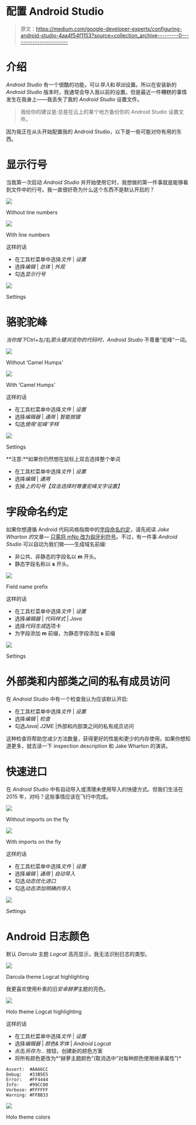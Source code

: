 # 配置 Android Studio

> 原文：<https://medium.com/google-developer-experts/configuring-android-studio-4aa4f54f1153?source=collection_archive---------0----------------------->

# 介绍

*Android Studio* 有一个很酷的功能，可以*导入*和*导出*设置。所以在安装新的 *Android Studio* 版本时，我通常会导入我以前的设置。但是最近一件糟糕的事情发生在我身上——我丢失了我的 *Android Studio* 设置文件。

> 我给你的建议是:总是在云上的某个地方备份你的 Android Studio 设置文件。

因为我正在从头开始配置我的 Android Studio，以下是一些可能对你有用的东西。

# 显示行号

当我第一次启动 *Android Studio* 并开始使用它时，我想做的第一件事就是能够看到文件中的行号。我一直很好奇为什么这个东西不是默认开启的？

![](img/898a956fc4ffae2a62d9f1adb9256c54.png)

Without line numbers

![](img/81c992cc0ed81c88937aa8b4696bf599.png)

With line numbers

这样的话

*   在工具栏菜单中选择*文件* | *设置*
*   选择*编辑* | *总体* | *外观*
*   勾选*显示行号*

![](img/aae2855262a9d13527db2ea96316d59f.png)

Settings

# 骆驼驼峰

*当你按下*Ctrl+左/右*箭头键浏览你的代码时，Android Studio* 不尊重“驼峰”一词。

![](img/4ab6cc74497632dc68c91e698e65196d.png)

Without ‘Camel Humps’

![](img/a76f82656a124caff4b711bbb8ceb2f5.png)

With ‘Camel Humps’

这样的话

*   在工具栏菜单中选择*文件* | *设置*
*   选择*编辑器* | *通用* | *智能按键*
*   勾选*使用‘驼峰’字样*

![](img/09ba5ddd44d6c03e97f514eb5c7b2697.png)

Settings

**注意:**如果你仍然想在鼠标上双击选择整个单词

*   在工具栏菜单中选择*文件* | *设置*
*   选择*编辑* | *通用*
*   去掉*上的勾号【双击选择时尊重驼峰文字设置】*

# 字段命名约定

如果你想遵循 Android 代码风格指南中的[字段命名约定](https://source.android.com/source/code-style.html#follow-field-naming-conventions)，请先阅读 *Jake Wharton 的*文章— [只需将 mNo 改为匈牙利符号](http://jakewharton.com/just-say-no-to-hungarian-notation/)。不过，有一件事 *Android Studio* 可以自动为我们做——生成域名前缀:

*   非公共、非静态的字段名以 **m** 开头。
*   静态字段名称以 **s** 开头。

![](img/d7c07a91d86b86e5fac81601cafd4a84.png)

Field name prefix

这样的话

*   在工具栏菜单中选择*文件* | *设置*
*   选择*编辑器* | *代码样式* | *Java*
*   选择*代码生成*选项卡
*   为字段添加 **m** 前缀，为静态字段添加 **s** 前缀

![](img/0021068c1a435ac5e363cfc13d9efa66.png)

Settings

# 外部类和内部类之间的私有成员访问

在 *Android Studio* 中有一个检查我认为应该默认开启:

*   在工具栏菜单中选择*文件* | *设置*
*   选择*编辑* | *检查*
*   勾选*Java*| J2ME |外部和内部类之间的私有成员访问

这种检查将帮助您减少方法数量，获得更好的性能和更少的内存使用。如果你想知道更多，就去读一下 inspection description 和 Jake Wharton 的演讲。

# 快速进口

在 *Android Studio* 中有自动导入或清理未使用导入的快捷方式。但我们生活在 2015 年，对吗？这些事情应该在飞行中完成。

![](img/f2a5d9d1997b3a17f43b54a7205ee809.png)

Without imports on the fly

![](img/c29942babf56a8fac59b469ef5c42913.png)

With imports on the fly

这样的话

*   在工具栏菜单中选择*文件* | *设置*
*   选择*编辑* | *通用* | *自动导入*
*   勾选*动态优化进口*
*   勾选*动态添加明确的导入*

![](img/d2692af179f8d41613071cd9a48ee605.png)

Settings

# Android 日志颜色

默认 *Darcula* 主题 *Logcat* 高亮显示，我无法识别日志的类型。

![](img/ed04b96533943d551595932e18a8c49c.png)

Darcula theme Logcat highlighting

我更喜欢使用朴素的旧*安卓赫萝*主题的亮色。

![](img/4adbc65ae0a6eb74a9a28d73fac61947.png)

Holo theme Logcat highlighting

这样的话

*   在工具栏菜单中选择*文件* | *设置*
*   选择*编辑器* | *颜色&字体* | *Android Logcat*
*   点击*另存为…* 按钮，创建新的颜色方案
*   将所有颜色更改为*“赫萝主题颜色”(取消选中“对每种颜色使用继承属性”)*

```
Assert:  #AA66CC
Debug:   #33B5E5
Error:   #FF4444
Info:    #99CC00
Verbose: #FFFFFF
Warning: #FFBB33
```

![](img/c072d4ad8478d471fa4e201de585ce6c.png)

Holo theme colors